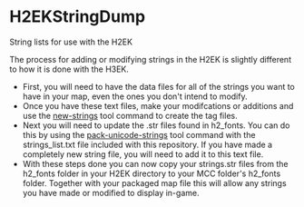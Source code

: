 # H2EKStringDump
String lists for use with the H2EK

The process for adding or modifying strings in the H2EK is slightly different to how it is done with the H3EK.

* First, you will need to have the data files for all of the strings you want to have in your map, even the ones you don't intend to modify.  
* Once you have these text files, make your modifcations or additions and use the [new-strings](https://c20.reclaimers.net/h2/tools/h2-ek/h2-tool/#new-strings) tool command to create the tag files.  
* Next you will need to update the .str files found in h2_fonts. You can do this by using the [pack-unicode-strings](https://c20.reclaimers.net/h2/tools/h2-ek/h2-tool/#pack-unicode-strings) tool command with the strings_list.txt file included with this repository. If you have made a completely new string file, you will need to add it to this text file.
* With these steps done you can now copy your strings.str files from the h2_fonts folder in your H2EK directory to your MCC folder's h2_fonts folder. Together with your packaged map file this will allow any strings you have made or modified to display in-game.

